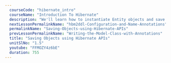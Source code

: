 ```yaml
---
  courseCode: "hibernate_intro"
  courseName: "Introduction To Hibernate"
  description: "We'll learn how to instantiate Entity objects and save them to the database using Hibernate APIs."
  nextLessonPermalinkName: "hbm2ddl-Configuration-and-Name-Annotations"
  permalinkName: "Saving-Objects-using-Hibernate-APIs"
  prevLessonPermalinkName: "Writing-the-Model-Class-with-Annotations"
  title: "Saving Objects using Hibernate APIs"
  unitSlNo: "1.5"
  youtube: "FFMOZY4z6bE"
  duration: 755
---
```

